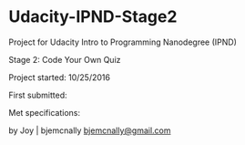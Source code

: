 # Udacity-IPND-Stage2
Project for Udacity Intro to Programming Nanodegree (IPND)

Stage 2: Code Your Own Quiz

Project started: 10/25/2016

First submitted:

Met specifications:

by Joy | bjemcnally 
bjemcnally@gmail.com
